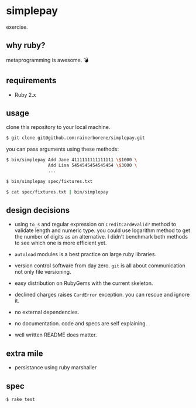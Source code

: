 # simplepay

exercise.

## why ruby?

metaprogramming is awesome. :bomb:

## requirements

- Ruby 2.x

## usage

clone this repository to your local machine.

```bash
$ git clone git@github.com:rainerborene/simplepay.git
```

you can pass arguments using these methods:

```bash
$ bin/simplepay Add Jane 4111111111111111 \$1000 \
                Add Lisa 5454545454545454 \$3000 \
                ...
```

```bash
$ bin/simplepay spec/fixtures.txt
```

```bash
$ cat spec/fixtures.txt | bin/simplepay
```

## design decisions

- using `to_s` and regular expression on `CreditCard#valid?` method to validate
  length and numeric type. you could use logarithm method to get the number of
  digits as an alternative. I didn't benchmark both methods to see which one is
  more efficient yet.

- `autoload` modules is a best practice on large ruby libraries.

- version control software from day zero. `git` is all about communication
  not only file versioning.

- easy distribution on RubyGems with the current skeleton.

- declined charges raises `CardError` exception. you can rescue and ignore it.

- no external dependencies.

- no documentation. code and specs are self explaining.

- well written README does matter.

## extra mile

- persistance using ruby marshaller

## spec

```bash
$ rake test
```
